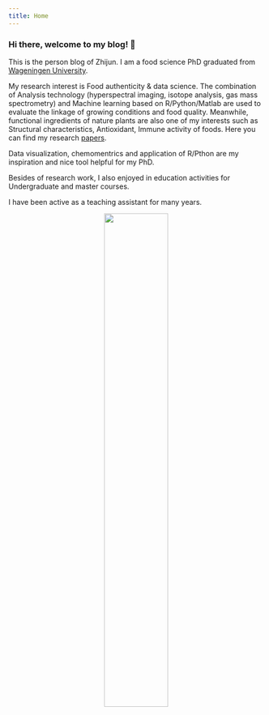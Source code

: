 ```yaml
---
title: Home
---
```

### Hi there, welcome to my blog! 👋

This is the person blog of Zhijun. I am a food science PhD graduated from [Wageningen University](https://www.wur.nl).

My research interest is Food authenticity & data science. The combination of Analysis technology (hyperspectral imaging, isotope analysis, gas mass spectrometry) and Machine learning based on R/Python/Matlab are used to evaluate the linkage of growing conditions and food quality. Meanwhile, functional ingredients of nature plants are also one of my interests such as Structural characteristics, Antioxidant, Immune activity of foods. Here you can find my research [papers](https://www.researchgate.net/profile/Zhijun-Wang-18).

Data visualization, chemomentrics and application of R/Pthon are my inspiration and nice tool helpful for my PhD.

Besides of research work, I also enjoyed in education activities for Undergraduate and master courses.

I have been active as a teaching assistant for many years.

<div align=center><img src="/./_index_files/labtocat.png" alt="" width="50%" height="50%"/></div>


